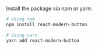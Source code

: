 
Install the package via npm or yarn:

```bash
# Using npm
npm install react-modern-button

# Using yarn
yarn add react-modern-button
